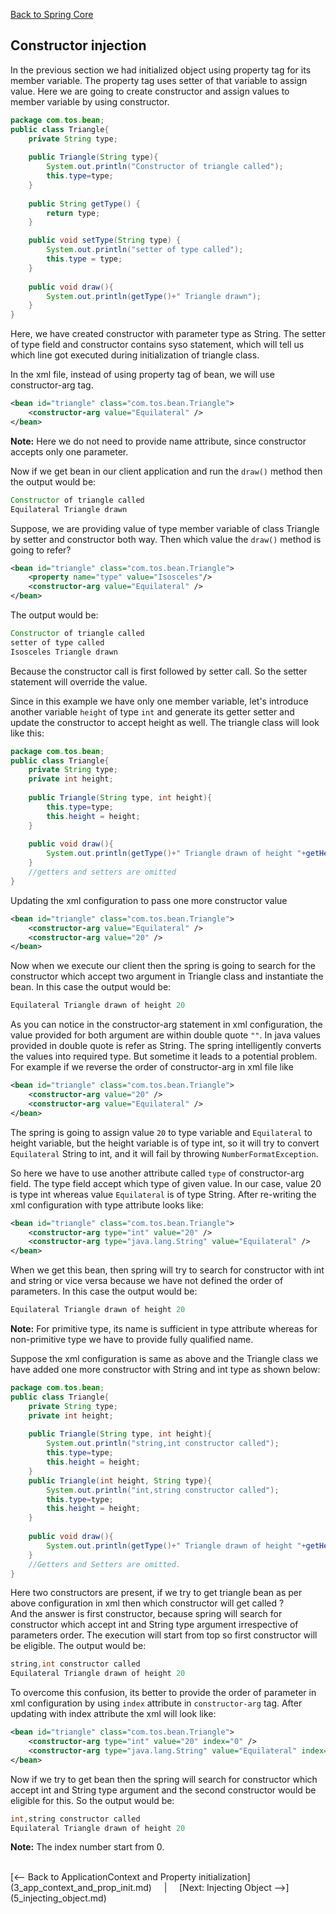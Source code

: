 [Back to Spring Core](README.md)

## Constructor injection


In the previous section we had initialized object using property tag for its member variable. The property tag uses setter of that variable to assign value. Here we are going to create constructor and assign values to member variable by using constructor.


```java
package com.tos.bean;
public class Triangle{
	private String type;
	
	public Triangle(String type){
		System.out.println("Constructor of triangle called");
		this.type=type;
	}
	
	public String getType() {
		return type;
	}

	public void setType(String type) {
		System.out.println("setter of type called");
		this.type = type;
	}
	
	public void draw(){
		System.out.println(getType()+" Triangle drawn");
	}
}
```

Here, we have created constructor with parameter type as String. The setter of type field and constructor contains syso statement, which will tell us which line got executed during initialization of triangle class.

In the xml file, instead of using property tag of bean, we will use constructor-arg tag.

```xml
<bean id="triangle" class="com.tos.bean.Triangle">
    <constructor-arg value="Equilateral" />
</bean>
```

**Note:** Here we do not need to provide name attribute, since constructor accepts only one parameter.

Now if we get bean in our client application and run the `draw()` method then the output would be:

```java
Constructor of triangle called
Equilateral Triangle drawn
```

Suppose, we are providing value of type member variable of class Triangle by setter and constructor both way. Then which value the `draw()` method is going to refer?

```xml
<bean id="triangle" class="com.tos.bean.Triangle">
    <property name="type" value="Isosceles"/>
    <constructor-arg value="Equilateral" />
</bean>
```

The output would be:

```java
Constructor of triangle called
setter of type called
Isosceles Triangle drawn
```
Because the constructor call is first followed by setter call. So the setter statement will override the value.


Since in this example we have only one member variable, let's introduce another variable `height` of type `int` and generate its getter setter and update the constructor to accept height as well. The triangle class will look like this:

```java
package com.tos.bean;
public class Triangle{
	private String type;
	private int height;
	
	public Triangle(String type, int height){
		this.type=type;
		this.height = height;
	}
	
	public void draw(){
		System.out.println(getType()+" Triangle drawn of height "+getHeight());
	}
	//getters and setters are omitted
}
```

Updating the xml configuration to pass one more constructor value

```xml
<bean id="triangle" class="com.tos.bean.Triangle">
    <constructor-arg value="Equilateral" />
    <constructor-arg value="20" />
</bean>
```

Now when we execute our client then the spring is going to search for the constructor which accept two argument in Triangle class and instantiate the bean. In this case the output would be:

```java
Equilateral Triangle drawn of height 20
```

As you can notice in the constructor-arg statement in xml configuration, the value provided for both argument are within double quote `""`. In java values provided in double quote is refer as String. The spring intelligently converts the values into required type. But sometime it leads to a potential problem. For example if we reverse the order of constructor-arg in xml file like

```xml
<bean id="triangle" class="com.tos.bean.Triangle">
    <constructor-arg value="20" />
    <constructor-arg value="Equilateral" />
</bean>
```
The spring is going to assign value `20` to type variable and `Equilateral` to height variable, but the height variable is of type int, so it will try to convert `Equilateral` String to int, and it will fail by throwing `NumberFormatException`.

So here we have to use another attribute called `type` of constructor-arg field.
The type field accept which type of given value. In our case, value 20 is type int whereas value `Equilateral` is of type String. After re-writing the xml configuration with type attribute looks like:

```xml
<bean id="triangle" class="com.tos.bean.Triangle">
    <constructor-arg type="int" value="20" />
    <constructor-arg type="java.lang.String" value="Equilateral" />
</bean>
```

When we get this bean, then spring will try to search for constructor with int and string or vice versa because we have not defined the order of parameters. In this case the output would be:

```java
Equilateral Triangle drawn of height 20
```

**Note:** For primitive type, its name is sufficient in type attribute whereas for non-primitive type we have to provide fully qualified name.


Suppose the xml configuration is same as above and the Triangle class we have added one more constructor with String and int type as shown below:

```java
package com.tos.bean;
public class Triangle{
	private String type;
	private int height;
	
	public Triangle(String type, int height){
		System.out.println("string,int constructor called");
		this.type=type;
		this.height = height;
	}
	public Triangle(int height, String type){
		System.out.println("int,string constructor called");
		this.type=type;
		this.height = height;
	}
	
	public void draw(){
		System.out.println(getType()+" Triangle drawn of height "+getHeight());
	}
	//Getters and Setters are omitted.
}
```

Here two constructors are present, if we try to get triangle bean as per above configuration in xml then which constructor will get called ? <br>
And the answer is first constructor, because spring will search for constructor which accept int and String type argument irrespective of parameters order. The execution will start from top so first constructor will be eligible. The output would be:

```java
string,int constructor called
Equilateral Triangle drawn of height 20
```

To overcome this confusion, its better to provide the order of parameter in xml configuration by using `index` attribute in `constructor-arg` tag.
After updating with index attribute the xml will look like:

```xml
<bean id="triangle" class="com.tos.bean.Triangle">
    <constructor-arg type="int" value="20" index="0" />
    <constructor-arg type="java.lang.String" value="Equilateral" index="1" />
</bean>
```

Now if we try to get bean then the spring will search for constructor which accept int and String type argument and the second constructor would be eligible for this. So the output would be:

```java
int,string constructor called
Equilateral Triangle drawn of height 20
```
**Note:** The index number start from 0.

<br>
[<-- Back to ApplicationContext and Property initialization](3_app_context_and_prop_init.md) &nbsp;&nbsp;&nbsp;&nbsp;|&nbsp;&nbsp;&nbsp;&nbsp; [Next: Injecting Object -->](5_injecting_object.md)
<br>